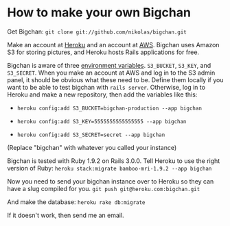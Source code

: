 How to make your own Bigchan
===========================================
Get Bigchan:
`git clone git://github.com/nikolas/bigchan.git`

Make an account at [Heroku](http://heroku.com/) and an account at [AWS](http://aws.amazon.com/). Bigchan uses Amazon S3 for storing pictures, and Heroku hosts Rails applications for free.

Bigchan is aware of three [environment variables](http://en.wikipedia.org/wiki/Environment_variable). `S3_BUCKET`, `S3_KEY`, and `S3_SECRET`. When you make an account at AWS and log in to the S3 admin panel, it should be obvious what these need to be. Define them locally if you want to be able to test bigchan with `rails server`. Otherwise, log in to Heroku and make a new repository, then add the variables like this:

* `heroku config:add S3_BUCKET=bigchan-production --app bigchan`

* `heroku config:add S3_KEY=5555555555555555 --app bigchan`

* `heroku config:add S3_SECRET=secret --app bigchan`

(Replace "bigchan" with whatever you called your instance)

Bigchan is tested with Ruby 1.9.2 on Rails 3.0.0. Tell Heroku to use the right version of Ruby:
`heroku stack:migrate bamboo-mri-1.9.2 --app bigchan`

Now you need to send your bigchan instance over to Heroku so they can have a slug compiled for you.
`git push git@heroku.com:bigchan.git`

And make the database:
`heroku rake db:migrate`


If it doesn't work, then send me an email.
